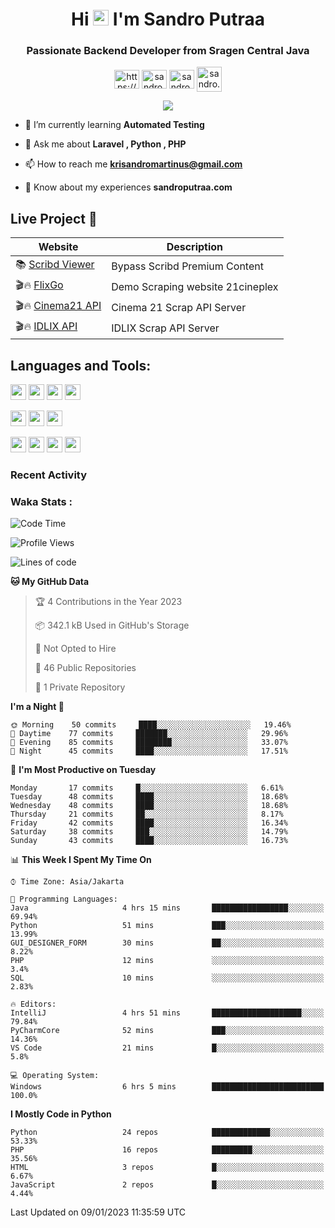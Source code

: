 

<h1 align="center">Hi <img src="https://media.giphy.com/media/hvRJCLFzcasrR4ia7z/giphy.gif" width="25px"> I'm Sandro Putraa</h1>
<h3 align="center">Passionate Backend Developer from Sragen Central Java</h3>

<p align="center">
    <a href="https://www.linkedin.com/in/sandro-putraa-34b80a19b/" target="blank"><img align="center" src="https://raw.githubusercontent.com/rahuldkjain/github-profile-readme-generator/master/src/images/icons/Social/linked-in-alt.svg" alt="https://www.linkedin.com/in/sandro-putraa-34b80a19b/" height="30" width="40" /></a>
    <a href="https://fb.com/sandro.putraaa" target="blank"><img align="center" src="https://raw.githubusercontent.com/rahuldkjain/github-profile-readme-generator/master/src/images/icons/Social/facebook.svg" alt="sandro.putraaa" height="30" width="40" /></a>
    <a href="https://instagram.com/sandro.putraa" target="blank"><img align="center" src="https://raw.githubusercontent.com/rahuldkjain/github-profile-readme-generator/master/src/images/icons/Social/instagram.svg" alt="sandro.putraa" height="30" width="40" /></a>
    <a href="https://wakatime.com/@sandrocods" target="blank"><img align="center" src="https://wakatime.com/static/img/wakatime-logo-text-vertical.png" alt="sandro.putraa" height="40" width="40" /></a>
   
</p>

<p align="center" style="p3">
<a href="https://github.com/antonkomarev/github-profile-views-counter">
    <img align="center"  src="https://komarev.com/ghpvc/?username=sandrocods&style=for-the-badge">
</a>

</p>



- 🌱 I’m currently learning **Automated Testing**

- 💬 Ask me about **Laravel , Python , PHP**

- 📫 How to reach me **krisandromartinus@gmail.com**

- 📄 Know about my experiences **sandroputraa.com**
 


## Live Project 🚀


| Website             | Description     |
| ----------------- | --- |
| 📚 [Scribd Viewer](http://sandroputraa.my.id/scribd/) | Bypass Scribd Premium Content |
| 🎬🔥 [FlixGo](https://testflsk.sandroputraa.com/) | Demo Scraping website 21cineplex  |
| 🎬🔥 [Cinema21 API](https://cinema-21-scrapper.vercel.app/) | Cinema 21 Scrap API Server |
| 🎬🔥 [IDLIX API](https://idlix-api.vercel.app/) | IDLIX Scrap API Server |



## Languages and Tools:

<img src="https://img.shields.io/badge/-Git-white?style=for-the-badge&logo=git" height="25" /></img>
<img src="https://img.shields.io/badge/-GitHub-white?style=for-the-badge&logo=github&logoColor=007ACC" height="25" /></img> <img src="https://img.shields.io/badge/-VS%20Code-white?style=for-the-badge&logo=visual-studio-code&logoColor=007ACC" height="25" /></img> <img src="https://img.shields.io/badge/-Pycharm-white?style=for-the-badge&logo=pycharm&logoColor=007ACC" height="25" /></img>

<img src="https://img.shields.io/badge/-Laravel-white?style=for-the-badge&logo=laravel&logoColor=007ACC" height="25" /></img>
<img src="https://img.shields.io/badge/-Flask-white?style=for-the-badge&logo=flask&logoColor=007ACC" height="25" /></img>
<img src="https://img.shields.io/badge/-Selenium-white?style=for-the-badge&logo=selenium&logoColor=007ACC" height="25" /></img>

<img src="https://img.shields.io/badge/-Python-white?style=for-the-badge&logo=python&logoColor=007ACC" height="25" /></img>
<img src="https://img.shields.io/badge/-Php-white?style=for-the-badge&logo=php&logoColor=007ACC" height="25" /></img>
<img src="https://img.shields.io/badge/-java-white?style=for-the-badge&logo=java&logoColor=007ACC" height="25" /></img>
<img src="https://img.shields.io/badge/-c++-white?style=for-the-badge&logo=c%2B%2B&logoColor=007ACC" height="25" /></img>



### Recent Activity
<!--START_SECTION:activity-->

<!--END_SECTION:activity-->

### Waka Stats :
<!--START_SECTION:waka-->
![Code Time](http://img.shields.io/badge/Code%20Time-451%20hrs%2016%20mins-blue)

![Profile Views](http://img.shields.io/badge/Profile%20Views-19-blue)

![Lines of code](https://img.shields.io/badge/From%20Hello%20World%20I%27ve%20Written-1%20Million%20lines%20of%20code-blue)

**🐱 My GitHub Data** 

> 🏆 4 Contributions in the Year 2023
 > 
> 📦 342.1 kB Used in GitHub's Storage 
 > 
> 🚫 Not Opted to Hire
 > 
> 📜 46 Public Repositories 
 > 
> 🔑 1 Private Repository 
 > 
**I'm a Night 🦉** 

```text
🌞 Morning    50 commits     ████░░░░░░░░░░░░░░░░░░░░░   19.46% 
🌆 Daytime    77 commits     ███████░░░░░░░░░░░░░░░░░░   29.96% 
🌃 Evening    85 commits     ████████░░░░░░░░░░░░░░░░░   33.07% 
🌙 Night      45 commits     ████░░░░░░░░░░░░░░░░░░░░░   17.51%

```
📅 **I'm Most Productive on Tuesday** 

```text
Monday       17 commits     █░░░░░░░░░░░░░░░░░░░░░░░░   6.61% 
Tuesday      48 commits     ████░░░░░░░░░░░░░░░░░░░░░   18.68% 
Wednesday    48 commits     ████░░░░░░░░░░░░░░░░░░░░░   18.68% 
Thursday     21 commits     ██░░░░░░░░░░░░░░░░░░░░░░░   8.17% 
Friday       42 commits     ████░░░░░░░░░░░░░░░░░░░░░   16.34% 
Saturday     38 commits     ███░░░░░░░░░░░░░░░░░░░░░░   14.79% 
Sunday       43 commits     ████░░░░░░░░░░░░░░░░░░░░░   16.73%

```


📊 **This Week I Spent My Time On** 

```text
⌚︎ Time Zone: Asia/Jakarta

💬 Programming Languages: 
Java                     4 hrs 15 mins       █████████████████░░░░░░░░   69.94% 
Python                   51 mins             ███░░░░░░░░░░░░░░░░░░░░░░   13.99% 
GUI_DESIGNER_FORM        30 mins             ██░░░░░░░░░░░░░░░░░░░░░░░   8.22% 
PHP                      12 mins             ░░░░░░░░░░░░░░░░░░░░░░░░░   3.4% 
SQL                      10 mins             ░░░░░░░░░░░░░░░░░░░░░░░░░   2.83%

🔥 Editors: 
IntelliJ                 4 hrs 51 mins       ████████████████████░░░░░   79.84% 
PyCharmCore              52 mins             ███░░░░░░░░░░░░░░░░░░░░░░   14.36% 
VS Code                  21 mins             █░░░░░░░░░░░░░░░░░░░░░░░░   5.8%

💻 Operating System: 
Windows                  6 hrs 5 mins        █████████████████████████   100.0%

```

**I Mostly Code in Python** 

```text
Python                   24 repos            █████████████░░░░░░░░░░░░   53.33% 
PHP                      16 repos            █████████░░░░░░░░░░░░░░░░   35.56% 
HTML                     3 repos             █░░░░░░░░░░░░░░░░░░░░░░░░   6.67% 
JavaScript               2 repos             █░░░░░░░░░░░░░░░░░░░░░░░░   4.44%

```



 Last Updated on 09/01/2023 11:35:59 UTC
<!--END_SECTION:waka-->
